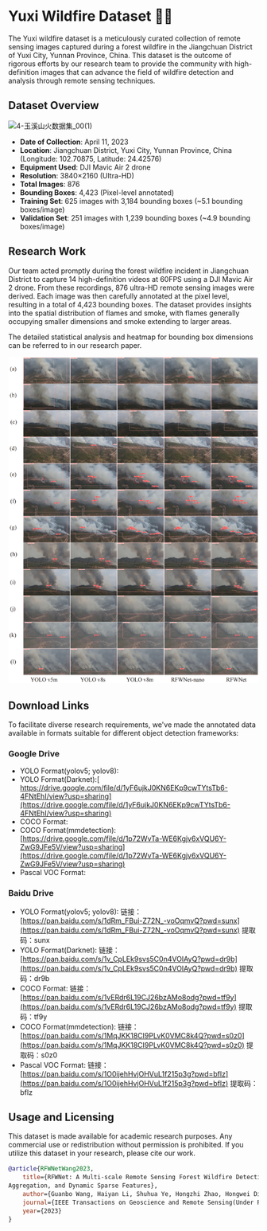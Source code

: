 # Yuxi Wildfire Dataset 🌲🔥

The Yuxi wildfire dataset is a meticulously curated collection of remote sensing images captured during a forest wildfire in the Jiangchuan District of Yuxi City, Yunnan Province, China. This dataset is the outcome of rigorous efforts by our research team to provide the community with high-definition images that can advance the field of wildfire detection and analysis through remote sensing techniques.

## Dataset Overview

![4-玉溪山火数据集_00(1)](https://github.com/Philharmy-Wang/yuxifire/assets/51520993/ed276262-079f-45fc-9cb1-5fa302ad75fc)


- **Date of Collection**: April 11, 2023
- **Location**: Jiangchuan District, Yuxi City, Yunnan Province, China (Longitude: 102.70875, Latitude: 24.42576)
- **Equipment Used**: DJI Mavic Air 2 drone
- **Resolution**: 3840×2160 (Ultra-HD)
- **Total Images**: 876
- **Bounding Boxes**: 4,423 (Pixel-level annotated)
- **Training Set**: 625 images with 3,184 bounding boxes (~5.1 bounding boxes/image)
- **Validation Set**: 251 images with 1,239 bounding boxes (~4.9 bounding boxes/image)

## Research Work

Our team acted promptly during the forest wildfire incident in Jiangchuan District to capture 14 high-definition videos at 60FPS using a DJI Mavic Air 2 drone. From these recordings, 876 ultra-HD remote sensing images were derived. Each image was then carefully annotated at the pixel level, resulting in a total of 4,423 bounding boxes. The dataset provides insights into the spatial distribution of flames and smoke, with flames generally occupying smaller dimensions and smoke extending to larger areas.

The detailed statistical analysis and heatmap for bounding box dimensions can be referred to in our research paper.

![1698286384527](image/Readme/1698286384527.png)

## Download Links

To facilitate diverse research requirements, we've made the annotated data available in formats suitable for different object detection frameworks:

### Google Drive

- YOLO Format(yolov5; yolov8):
- YOLO Format(Darknet):[ https://drive.google.com/file/d/1yF6ujkJ0KN6EKp9cwTYtsTb6-4FNtEhI/view?usp=sharing](https://drive.google.com/file/d/1yF6ujkJ0KN6EKp9cwTYtsTb6-4FNtEhI/view?usp=sharing)
- COCO Format:
- COCO Format(mmdetection): [https://drive.google.com/file/d/1p72WvTa-WE6Kgjv6xVQU6Y-ZwG9JFe5V/view?usp=sharing](https://drive.google.com/file/d/1p72WvTa-WE6Kgjv6xVQU6Y-ZwG9JFe5V/view?usp=sharing)
- Pascal VOC Format:

### Baidu Drive

- YOLO Format(yolov5; yolov8): 链接：[https://pan.baidu.com/s/1dRm_FBui-Z72N_-voOqmvQ?pwd=sunx](https://pan.baidu.com/s/1dRm_FBui-Z72N_-voOqmvQ?pwd=sunx) 提取码：sunx
- YOLO Format(Darknet): 链接：[https://pan.baidu.com/s/1v_CpLEk9svs5C0n4VOIAyQ?pwd=dr9b](https://pan.baidu.com/s/1v_CpLEk9svs5C0n4VOIAyQ?pwd=dr9b) 提取码：dr9b
- COCO Format: 链接：[https://pan.baidu.com/s/1vERdr6L19CJ26bzAMo8odg?pwd=tf9y](https://pan.baidu.com/s/1vERdr6L19CJ26bzAMo8odg?pwd=tf9y) 提取码：tf9y
- COCO Format(mmdetection): 链接：[https://pan.baidu.com/s/1MqJKK18CI9PLvK0VMC8k4Q?pwd=s0z0](https://pan.baidu.com/s/1MqJKK18CI9PLvK0VMC8k4Q?pwd=s0z0) 提取码：s0z0
- Pascal VOC Format: 链接：[https://pan.baidu.com/s/1O0ijehHvjOHVuL1f215p3g?pwd=bflz](https://pan.baidu.com/s/1O0ijehHvjOHVuL1f215p3g?pwd=bflz) 提取码：bflz

## Usage and Licensing

This dataset is made available for academic research purposes. Any commercial use or redistribution without permission is prohibited. If you utilize this dataset in your research, please cite our work.

```bibtex
@article{RFWNetWang2023,
    title={RFWNet: A Multi-scale Remote Sensing Forest Wildfire Detection Network with Digital Twinning, Adaptive Spatial 
Aggregation, and Dynamic Sparse Features},
    author={Guanbo Wang, Haiyan Li, Shuhua Ye, Hongzhi Zhao, Hongwei Ding, Shidong Xie,},
    journal={IEEE Transactions on Geoscience and Remote Sensing(Under Review))},
    year={2023}
}

```
